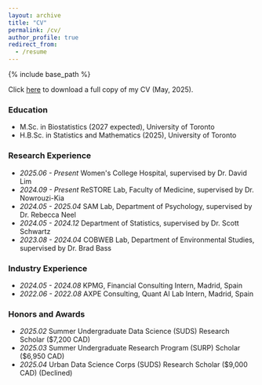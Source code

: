 ```yaml
---
layout: archive
title: "CV"
permalink: /cv/
author_profile: true
redirect_from:
  - /resume
---
```


{% include base_path %}

Click [here](http://javmencia.github.io/files/ResumeJavierMencia-2.pdf) to download a full copy of my CV (May, 2025). 

<span class="anchor" id="Education"></span>
### Education
- M.Sc. in Biostatistics (2027 expected), University of Toronto 
- H.B.Sc. in Statistics and Mathematics (2025), University of Toronto 


<span class="anchor" id="Research Experience"></span>
### Research Experience

- *2025.06 - Present* Women's College Hospital, supervised by Dr. David Lim
- *2024.09 - Present* ReSTORE Lab, Faculty of Medicine, supervised by Dr. Nowrouzi-Kia
- *2024.05 - 2025.04* SAM Lab, Department of Psychology, supervised by Dr. Rebecca Neel
- *2024.05 - 2024.12* Department of Statistics, supervised by Dr. Scott Schwartz
- *2023.08 - 2024.04* COBWEB Lab, Department of Environmental Studies, supervised by Dr. Brad Bass

<span class="anchor" id="Industry Experience"></span>
### Industry Experience

- *2024.05 - 2024.08* KPMG, Financial Consulting Intern, Madrid, Spain
- *2022.06 - 2022.08* AXPE Consulting, Quant AI Lab Intern, Madrid, Spain

<span class="anchor" id="Internships"></span>
### Honors and Awards
- *2025.02* Summer Undergraduate Data Science (SUDS) Research Scholar ($7,200 CAD)
- *2025.03* Summer Undergraduate Research Program (SURP) Scholar ($6,950 CAD)
- *2025.04* Urban Data Science Corps (SUDS) Research Scholar ($9,000 CAD) (Declined)

